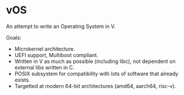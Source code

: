 # vOS

An attempt to write an Operating System in V.

Goals:

- Microkernel architecture.
- UEFI support, Multiboot compliant.
- Written in V as much as possible (including libc), not dependent on external libs written in C.
- POSIX subsystem for compatibility with lots of software that already exists.
- Targetted at modern 64-bit architectures (amd64, aarch64, risc-v).
